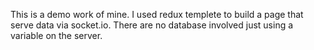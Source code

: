 This is a demo work of mine. I used redux templete to build a page that serve data via socket.io. There are no database involved just using a variable on the server.   

